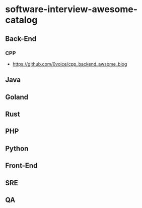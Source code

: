 # software-interview-awesome-catalog

## Back-End
### CPP
- https://github.com/0voice/cpp_backend_awsome_blog

## Java

## Goland

## Rust

## PHP

## Python


## Front-End

## SRE

## QA
